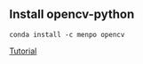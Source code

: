 ## Install opencv-python
```
conda install -c menpo opencv
```
[Tutorial](https://youtu.be/lE9eZ-FGwoE)
